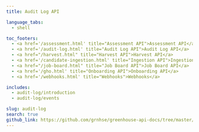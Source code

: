 ```yaml
---
title: Audit Log API

language_tabs:
  - shell

toc_footers:
  - <a href='/assessment.html' title="Assessment API">Assessment API</a>
  - <a href='/audit-log.html' title="Audit Log API">Audit Log API</a>
  - <a href="/harvest.html" title="Harvest API">Harvest API</a>
  - <a href='/candidate-ingestion.html' title="Ingestion API">Ingestion API</a>
  - <a href="/job-board.html" title="Job Board API">Job Board API</a>
  - <a href='/gho.html' title="Onboarding API">Onboarding API</a>
  - <a href='/webhooks.html' title="Webhooks">Webhooks</a>

includes:
  - audit-log/introduction
  - audit-log/events

slug: audit-log
search: true
github_link: https://github.com/grnhse/greenhouse-api-docs/tree/master/source/includes/audit-log
---
```

